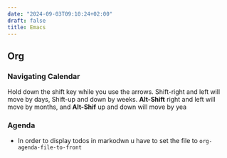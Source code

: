 ```yaml
---
date: "2024-09-03T09:10:24+02:00"
draft: false
title: Emacs
---
```


## Org

### Navigating Calendar

Hold down the shift key while you use the arrows. Shift-right and left
will move by days, Shift-up and down by weeks. **Alt-Shift** right and
left will move by months, and **Alt-Shif** up and down will move by yea

### Agenda

-   In order to display todos in markodwn u have to set the file to
    `org-agenda-file-to-front`
